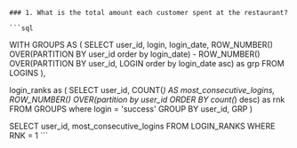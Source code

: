    ### 1. What is the total amount each customer spent at the restaurant?
    
    ```sql
  WITH GROUPS AS (
  SELECT user_id,
  login,
  login_date,
    ROW_NUMBER() OVER(PARTITION BY user_id order by login_date) - ROW_NUMBER() OVER(PARTITION BY user_id, LOGIN order by login_date asc) as grp
  FROM LOGINS
),
    
login_ranks as (
  SELECT user_id,
    COUNT(*) AS most_consecutive_logins,
    ROW_NUMBER() OVER(partition by user_id ORDER BY count(*) desc) as rnk
  FROM GROUPS
  where login = 'success'
  GROUP BY user_id,
    GRP
  )
  
SELECT user_id,
  most_consecutive_logins
FROM LOGIN_RANKS
WHERE RNK = 1
    ```
